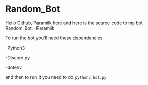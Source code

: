 # Random_Bot
Hello Github, Paramilk here and here is the source code to my bot Random_Bot.
-Paramilk

To run the bot you'll need these dependencies

-Python3

-Discord.py

-dotenv

and then to run it you need to do
```python3 bot.py```
